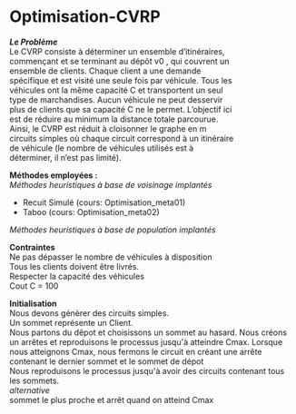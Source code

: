 # Optimisation-CVRP
***Le Problème***  
Le CVRP consiste à déterminer un ensemble d’itinéraires,  
commençant et se terminant au dépôt v0 , qui couvrent un  
ensemble de clients. Chaque client a une demande  
spécifique et est visité une seule fois par véhicule. Tous les  
véhicules ont la même capacité C et transportent un seul  
type de marchandises. Aucun véhicule ne peut desservir  
plus de clients que sa capacité C ne le permet. L’objectif ici  
est de réduire au minimum la distance totale parcourue.  
Ainsi, le CVRP est réduit à cloisonner le graphe en m  
circuits simples où chaque circuit correspond à un itinéraire  
de véhicule (le nombre de véhicules utilisés est à  
déterminer, il n’est pas limité).  

**Méthodes employées :**  
*Méthodes heuristiques à base de voisinage implantés*  
- Recuit Simulé (cours: Optimisation_meta01)  
- Taboo (cours: Optimisation_meta02)  

*Méthodes heuristiques à base de population implantés*  
  
  
****Contraintes****  
Ne pas dépasser le nombre de véhicules à disposition  
Tous les clients doivent être livrés.  
Respecter la capacité des véhicules  
Cout C = 100  
  
**Initialisation**  
Nous devons génèrer des circuits simples.  
Un sommet représente un Client.  
Nous partons du dêpot et choisissons un sommet au hasard. Nous créons un arrêtes et reproduisons le processus jusqu'à atteindre Cmax. 
Lorsque nous atteignons Cmax, nous fermons le circuit en créant une arrête contenant le dernier sommet et le sommet de dépot  
Nous reproduisons le processus jusqu'à avoir des circuits contenant tous les sommets.  
*alternative*  
sommet le plus proche et arrêt quand on atteind Cmax  
